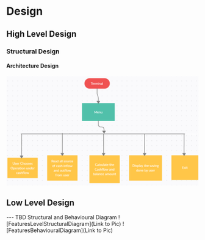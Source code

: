 # Design

## High Level Design 

 ### Structural Design

#### Architecture Design



![](https://github.com/geek-gopi/C_Mini_Project_265459/blob/main/2_Design/Architecture.png)


## Low Level Design 

--- TBD Structural and Behavioural Diagram
![FeaturesLevelStructuralDiagram](Link to Pic)
![FeaturesBehaviouralDiagram](Link to Pic)
